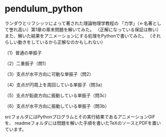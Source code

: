 # pendulum_python
ランダウとリフシッツによって著された理論物理学教程の
「力学」（←名著として誉れ高い）第1章の章末問題を解いてみた。
（正解になっている保証は無い）
また、解いた結果をアニメーションにする処理をPythonで書いてみた。
（それらしい動きをしているから正解なのかもしれない）

（1）普通の単振子

（2）二重振子（問1）

（3）支点が水平方向に可動な単振子（問2）

（4）支点が円周上を周回している単振子（問3a）

（5）支点が鉛直方向に振動している単振子（問3c）

（6）支点が水平方向に振動している単振子（問3b）

srcフォルダにはPythonプログラムとその実行結果であるアニメーションGIFを、
readmeフォルダには問題を解いた手順を書いたTeXのソースとPDFを置いています。
